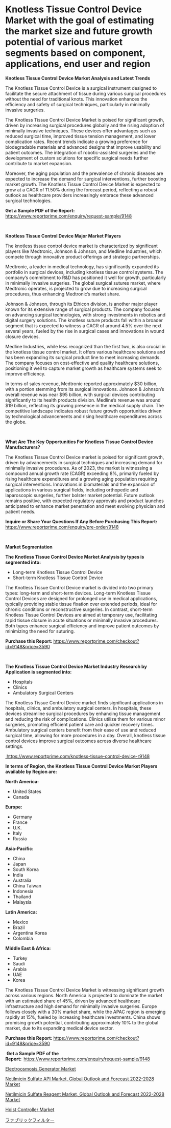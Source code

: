 <p><h1>Knotless Tissue Control Device Market with the goal of estimating the market size and future growth potential of various market segments based on component, applications, end user and region</h1></p><p><strong>Knotless Tissue Control Device Market Analysis and Latest Trends</strong></p>
<p><p>The Knotless Tissue Control Device is a surgical instrument designed to facilitate the secure attachment of tissue during various surgical procedures without the need for traditional knots. This innovation enhances the efficiency and safety of surgical techniques, particularly in minimally invasive surgeries. </p><p>The Knotless Tissue Control Device Market is poised for significant growth, driven by increasing surgical procedures globally and the rising adoption of minimally invasive techniques. These devices offer advantages such as reduced surgical time, improved tissue tension management, and lower complication rates. Recent trends indicate a growing preference for biodegradable materials and advanced designs that improve usability and patient outcomes. The integration of robotic-assisted surgeries and the development of custom solutions for specific surgical needs further contribute to market expansion.</p><p>Moreover, the aging population and the prevalence of chronic diseases are expected to increase the demand for surgical interventions, further boosting market growth. The Knotless Tissue Control Device Market is expected to grow at a CAGR of 11.50% during the forecast period, reflecting a robust outlook as healthcare providers increasingly embrace these advanced surgical technologies.</p></p>
<p><strong>Get a Sample PDF of the Report:&nbsp;</strong> <a href="https://www.reportprime.com/enquiry/request-sample/9148">https://www.reportprime.com/enquiry/request-sample/9148</a></p>
<p>&nbsp;</p>
<p><strong>Knotless Tissue Control Device Major Market Players</strong></p>
<p><p>The knotless tissue control device market is characterized by significant players like Medtronic, Johnson & Johnson, and Medline Industries, which compete through innovative product offerings and strategic partnerships.</p><p>Medtronic, a leader in medical technology, has significantly expanded its portfolio in surgical devices, including knotless tissue control systems. The company’s commitment to R&D has positioned it well for growth, particularly in minimally invasive surgeries. The global surgical sutures market, where Medtronic operates, is projected to grow due to increasing surgical procedures, thus enhancing Medtronic’s market share.</p><p>Johnson & Johnson, through its Ethicon division, is another major player known for its extensive range of surgical products. The company focuses on advancing surgical technologies, with strong investments in robotics and digital surgery solutions. The knotless suture products fall within a broader segment that is expected to witness a CAGR of around 4.5% over the next several years, fueled by the rise in surgical cases and innovations in wound closure devices.</p><p>Medline Industries, while less recognized than the first two, is also crucial in the knotless tissue control market. It offers various healthcare solutions and has been expanding its surgical product line to meet increasing demands. The company focuses on cost-effective and quality healthcare solutions, positioning it well to capture market growth as healthcare systems seek to improve efficiency.</p><p>In terms of sales revenue, Medtronic reported approximately $30 billion, with a portion stemming from its surgical innovations. Johnson & Johnson’s overall revenue was near $95 billion, with surgical devices contributing significantly to its health products division. Medline’s revenue was around $19 billion, reflecting its growing presence in the medical supply chain. The competitive landscape indicates robust future growth opportunities driven by technological advancements and rising healthcare expenditures across the globe.</p></p>
<p>&nbsp;</p>
<p><strong>What Are The Key Opportunities For Knotless Tissue Control Device Manufacturers?</strong></p>
<p><p>The Knotless Tissue Control Device market is poised for significant growth, driven by advancements in surgical techniques and increasing demand for minimally invasive procedures. As of 2023, the market is witnessing a compound annual growth rate (CAGR) exceeding 8%, primarily fueled by rising healthcare expenditures and a growing aging population requiring surgical interventions. Innovations in biomaterials and the expansion of applications in various surgical fields, including orthopedic and laparoscopic surgeries, further bolster market potential. Future outlook remains positive, with expected regulatory approvals and product launches anticipated to enhance market penetration and meet evolving physician and patient needs.</p></p>
<p><strong>Inquire or Share Your Questions If Any Before Purchasing This Report:</strong> <a href="https://www.reportprime.com/enquiry/pre-order/9148">https://www.reportprime.com/enquiry/pre-order/9148</a></p>
<p>&nbsp;</p>
<p><strong>Market Segmentation</strong></p>
<p><strong>The Knotless Tissue Control Device Market Analysis by types is segmented into:</strong></p>
<p><ul><li>Long-term Knotless Tissue Control Device</li><li>Short-term Knotless Tissue Control Device</li></ul></p>
<p><p>The Knotless Tissue Control Device market is divided into two primary types: long-term and short-term devices. Long-term Knotless Tissue Control Devices are designed for prolonged use in medical applications, typically providing stable tissue fixation over extended periods, ideal for chronic conditions or reconstructive surgeries. In contrast, short-term Knotless Tissue Control Devices are aimed at temporary use, facilitating rapid tissue closure in acute situations or minimally invasive procedures. Both types enhance surgical efficiency and improve patient outcomes by minimizing the need for suturing.</p></p>
<p><strong>Purchase this Report:&nbsp;</strong><a href="https://www.reportprime.com/checkout?id=9148&price=3590">https://www.reportprime.com/checkout?id=9148&price=3590</a></p>
<p>&nbsp;</p>
<p><strong>The Knotless Tissue Control Device Market Industry Research by Application is segmented into:</strong></p>
<p><ul><li>Hospitals</li><li>Clinics</li><li>Ambulatory Surgical Centers</li></ul></p>
<p><p>The Knotless Tissue Control Device market finds significant applications in hospitals, clinics, and ambulatory surgical centers. In hospitals, these devices streamline surgical procedures by enhancing tissue management and reducing the risk of complications. Clinics utilize them for various minor surgeries, promoting efficient patient care and quicker recovery times. Ambulatory surgical centers benefit from their ease of use and reduced surgical time, allowing for more procedures in a day. Overall, knotless tissue control devices improve surgical outcomes across diverse healthcare settings.</p></p>
<p><a href="https://www.reportprime.com/knotless-tissue-control-device-r9148">&nbsp;https://www.reportprime.com/knotless-tissue-control-device-r9148</a></p>
<p><strong>In terms of Region, the Knotless Tissue Control Device Market Players available by Region are:</strong></p>
<p>
    <p> <strong> North America: </strong>
        <ul>
            <li>United States</li>
            <li>Canada</li>
        </ul>
        </p> 
    <p> <strong> Europe: </strong>
        <ul>
            <li>Germany</li>
            <li>France</li>
            <li>U.K.</li>
            <li>Italy</li>
            <li>Russia</li>
        </ul>
        </p> 
    <p> <strong> Asia-Pacific: </strong>
        <ul>
            <li>China</li>
            <li>Japan</li>
            <li>South Korea</li>
            <li>India</li>
            <li>Australia</li>
            <li>China Taiwan</li>
            <li>Indonesia</li>
            <li>Thailand</li>
            <li>Malaysia</li>
        </ul>
        </p> 
    <p> <strong> Latin America: </strong>
        <ul>
            <li>Mexico</li>
            <li>Brazil</li>
            <li>Argentina Korea</li>
            <li>Colombia</li>
        </ul>
        </p> 
    <p> <strong> Middle East & Africa: </strong>
        <ul>
            <li>Turkey</li>
            <li>Saudi</li>
            <li>Arabia</li>
            <li>UAE</li>
            <li>Korea</li>
        </ul>
    </p>
    </p>
<p><p>The Knotless Tissue Control Device Market is witnessing significant growth across various regions. North America is projected to dominate the market with an estimated share of 45%, driven by advanced healthcare infrastructure and high demand for minimally invasive surgeries. Europe follows closely with a 30% market share, while the APAC region is emerging rapidly at 15%, fueled by increasing healthcare investments. China shows promising growth potential, contributing approximately 10% to the global market, due to its expanding medical device sector.</p></p>
<p><strong>Purchase this Report: </strong><a href="https://www.reportprime.com/checkout?id=9148&price=3590">https://www.reportprime.com/checkout?id=9148&price=3590</a></p>
<p>&nbsp;<strong>Get a Sample PDF of the Report:&nbsp;&nbsp;</strong><a href="https://www.reportprime.com/enquiry/request-sample/9148">https://www.reportprime.com/enquiry/request-sample/9148</a></p>
<p><strong></strong></p>
<p><p><a href="https://issuu.com/reportprime-2/docs/electroosmosis-generator-market-siz_ee4d15545cde1c">Electroosmosis Generator Market</a></p><p><a href="https://medium.com/@mdalsohelmia44/the-netilmicin-sulfate-api-market-global-outlook-and-forecast-2022-2028-market-report-analyzes-2fea36279de6">Netilmicin Sulfate API Market, Global Outlook and Forecast 2022-2028 Market</a></p><p><a href="https://medium.com/@mdalsohelmia44/the-netilmicin-sulfate-reagent-market-global-outlook-and-forecast-2022-2028-market-prioritizes-a1cb21ddb51c">Netilmicin Sulfate Reagent Market, Global Outlook and Forecast 2022-2028 Market</a></p><p><a href="https://www.linkedin.com/pulse/hoist-controller-market-report-product-type-electric-controlhydraulic-nixuc?trackingId=9DKcLb61Qm6CSPAKyDExTQ%3D%3D">Hoist Controller Market</a></p><p><a href="https://medium.com/@coleensxrkkn/fabric-filter-market-%E3%81%AE%E3%82%B0%E3%83%AD%E3%83%BC%E3%83%90%E3%83%AB%E5%B8%82%E5%A0%B4%E6%A6%82%E8%A6%81%E3%81%AF-%E4%B8%96%E7%95%8C%E3%81%8A%E3%82%88%E3%81%B3%E4%B8%BB%E8%A6%81%E5%B8%82%E5%A0%B4%E3%81%AB%E3%81%8A%E3%81%91%E3%82%8B%E6%A5%AD%E7%95%8C%E3%81%AB%E5%BD%B1%E9%9F%BF%E3%82%92%E4%B8%8E%E3%81%88%E3%82%8B%E4%B8%BB%E8%A6%81%E3%81%AA%E3%83%88%E3%83%AC%E3%83%B3%E3%83%89%E3%81%AB%E3%81%A4%E3%81%84%E3%81%A6-%E7%8B%AC%E8%87%AA%E3%81%AE%E8%A6%96%E7%82%B9%E3%82%92%E6%8F%90%E4%BE%9B%E3%81%97%E3%81%BE%E3%81%99-069465aee12e">ファブリックフィルター</a></p></p>
